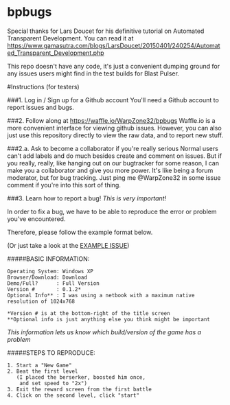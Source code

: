 bpbugs
==========
Special thanks for Lars Doucet for his definitive tutorial on Automated Transparent Development.  You can read it at https://www.gamasutra.com/blogs/LarsDoucet/20150401/240254/Automated_Transparent_Development.php

This repo doesn't have any code, it's just a convenient dumping ground for any issues users might find in the test builds for Blast Pulser.

#Instructions (for testers)

###1. Log in / Sign up for a Github account
You'll need a Github account to report issues and bugs.

###2. Follow along at https://waffle.io/WarpZone32/bpbugs
Waffle.io is a more convenient interface for viewing github issues. However, you can also just use this repository directly to view the raw data, and to report new stuff.

###2.a. Ask to become a collaborator if you're really serious
Normal users can't add labels and do much besides create and comment on issues. But if you really, really, like hanging out on our bugtracker for some reason, I can make you a collaborator and give you more power. It's like being a forum moderator, but for bug tracking. Just ping me @WarpZone32 in some issue comment if you're into this sort of thing.

###3. Learn how to report a bug! *This is very important!*

In order to fix a bug, we have to be able to reproduce the error or problem you've encountered.

Therefore, please follow the example format below.

(Or just take a look at the [EXAMPLE ISSUE](https://github.com/larsiusprime/tdrpg-bugs/issues/1))

#####BASIC INFORMATION:
```
Operating System: Windows XP
Browser/Download: Download
Demo/Full?      : Full Version
Version #       : 0.1.2*
Optional Info** : I was using a netbook with a maximum native resolution of 1024x768

*Version # is at the bottom-right of the title screen
**Optional info is just anything else you think might be important
```

*This information lets us know which build/version of the game has a problem*

#####STEPS TO REPRODUCE:
```
1. Start a "New Game"
2. Beat the first level 
   (I placed the berserker, boosted him once, 
    and set speed to "2x")
3. Exit the reward screen from the first battle
4. Click on the second level, click "start"
